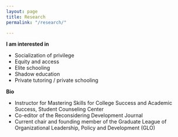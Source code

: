 ```yaml
---
layout: page
title: Research
permalink: "/research/"

---
```

**I am interested in**

* Socialization of privilege
* Equity and access
* Elite schooling
* Shadow education
* Private tutoring / private schooling

**Bio**

* Instructor for Mastering Skills for College Success and Academic Success, Student Counseling Center
* Co-editor of the Reconsidering Development Journal
* Current chair and founding member of the Graduate League of Organizational Leadership, Policy and Development (GLO)
